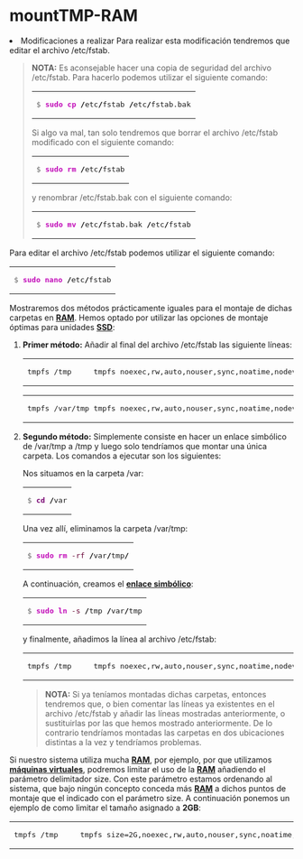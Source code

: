 # mountTMP-RAM
<li><a name="an_n2"></a><span class="nivel1">Modificaciones a realizar</span>
Para realizar esta modificación tendremos que editar el archivo <span class="codigo">/etc/fstab</span>.<p></p>
<blockquote><p><span class="cita"><strong>NOTA:</strong> Es aconsejable hacer una copia de seguridad del archivo <span class="codigo">/etc/fstab</span>. Para hacerlo podemos utilizar el siguiente comando:</span></p>

<div class="wp_syntax" style="position: relative; width: auto;"><table><tbody><tr><td class="code"><pre class="bash" style="font-family:monospace;"><span style="color: #666666;">$ </span><span style="color: #c20cb9; font-weight: bold;">sudo</span> <span style="color: #c20cb9; font-weight: bold;">cp</span> <span style="color: #000000; font-weight: bold;">/</span>etc<span style="color: #000000; font-weight: bold;">/</span>fstab <span style="color: #000000; font-weight: bold;">/</span>etc<span style="color: #000000; font-weight: bold;">/</span>fstab.bak</pre></td></tr></tbody></table><p class="theCode" style="display:none;">$ sudo cp /etc/fstab /etc/fstab.bak</p></div>

<p><span class="cita">Si algo va mal, tan solo tendremos que borrar el archivo <span class="codigo">/etc/fstab</span> modificado con el siguiente comando:</span></p>

<div class="wp_syntax" style="position: relative; width: auto;"><table><tbody><tr><td class="code"><pre class="bash" style="font-family:monospace;"><span style="color: #666666;">$ </span><span style="color: #c20cb9; font-weight: bold;">sudo</span> <span style="color: #c20cb9; font-weight: bold;">rm</span> <span style="color: #000000; font-weight: bold;">/</span>etc<span style="color: #000000; font-weight: bold;">/</span>fstab</pre></td></tr></tbody></table><p class="theCode" style="display:none;">$ sudo rm /etc/fstab</p></div>

<p><span class="cita">y renombrar <span class="codigo">/etc/fstab.bak</span> con el siguiente comando:</span></p>

<div class="wp_syntax" style="position:relative;"><table><tbody><tr><td class="code"><pre class="bash" style="font-family:monospace;"><span style="color: #666666;">$ </span><span style="color: #c20cb9; font-weight: bold;">sudo</span> <span style="color: #c20cb9; font-weight: bold;">mv</span> <span style="color: #000000; font-weight: bold;">/</span>etc<span style="color: #000000; font-weight: bold;">/</span>fstab.bak <span style="color: #000000; font-weight: bold;">/</span>etc<span style="color: #000000; font-weight: bold;">/</span>fstab</pre></td></tr></tbody></table><p class="theCode" style="display:none;">$ sudo mv /etc/fstab.bak /etc/fstab</p></div>

<p></p></blockquote>
<p>Para editar el archivo <span class="codigo">/etc/fstab</span> podemos utilizar el siguiente comando:</p>

<div class="wp_syntax" style="position:relative;"><table><tbody><tr><td class="code"><pre class="bash" style="font-family:monospace;"><span style="color: #666666;">$ </span><span style="color: #c20cb9; font-weight: bold;">sudo</span> <span style="color: #c20cb9; font-weight: bold;">nano</span> <span style="color: #000000; font-weight: bold;">/</span>etc<span style="color: #000000; font-weight: bold;">/</span>fstab</pre></td></tr></tbody></table><p class="theCode" style="display:none;">$ sudo nano /etc/fstab</p></div>

<p>Mostraremos dos métodos prácticamente iguales para el montaje de dichas carpetas en <strong><a href="https://es.wikipedia.org/wiki/Memoria_de_acceso_aleatorio" rel="noopener noreferrer" target="_blank">RAM</a></strong>. Hemos optado por utilizar las opciones de montaje óptimas para unidades <strong><a href="https://es.wikipedia.org/wiki/Unidad_de_estado_s%C3%B3lido" rel="noopener noreferrer" target="_blank">SSD</a></strong>:</p>
<ol>
<li><strong>Primer método:</strong> Añadir al final del archivo <span class="codigo">/etc/fstab</span> las siguiente líneas:

<div class="wp_syntax" style="position: relative; width: auto;"><table><tbody><tr><td class="code"><pre class="text" style="font-family:monospace;">tmpfs /tmp     tmpfs noexec,rw,auto,nouser,sync,noatime,nodev,nosuid,mode=1777 0 0</pre></td></tr></tbody></table><p class="theCode" style="display:none;">tmpfs /tmp     tmpfs noexec,rw,auto,nouser,sync,noatime,nodev,nosuid,mode=1777 0 0</p></div>


<div class="wp_syntax" style="position: relative; width: auto;"><table><tbody><tr><td class="code"><pre class="text" style="font-family:monospace;">tmpfs /var/tmp tmpfs noexec,rw,auto,nouser,sync,noatime,nodev,nosuid,mode=1777 0 0</pre></td></tr></tbody></table><p class="theCode" style="display:none;">tmpfs /var/tmp tmpfs noexec,rw,auto,nouser,sync,noatime,nodev,nosuid,mode=1777 0 0</p></div>

</li>
<li><strong>Segundo método:</strong> Simplemente consiste en hacer un enlace simbólico de <span class="codigo">/var/tmp</span> a <span class="codigo">/tmp</span> y luego solo tendríamos que montar una única carpeta. Los comandos a ejecutar son los siguientes:
<p>Nos situamos en la carpeta <span class="codigo">/var</span>:</p>

<div class="wp_syntax" style="position: relative; width: auto;"><table><tbody><tr><td class="code"><pre class="bash" style="font-family:monospace;"><span style="color: #666666;">$ </span><span style="color: #7a0874; font-weight: bold;">cd</span> <span style="color: #000000; font-weight: bold;">/</span>var</pre></td></tr></tbody></table><p class="theCode" style="display:none;">$ cd /var</p></div>

<p>Una vez allí, eliminamos la carpeta <span class="codigo">/var/tmp</span>:</p>

<div class="wp_syntax" style="position: relative; width: auto;"><table><tbody><tr><td class="code"><pre class="bash" style="font-family:monospace;"><span style="color: #666666;">$ </span><span style="color: #c20cb9; font-weight: bold;">sudo</span> <span style="color: #c20cb9; font-weight: bold;">rm</span> <span style="color: #660033;">-rf</span> <span style="color: #000000; font-weight: bold;">/</span>var<span style="color: #000000; font-weight: bold;">/</span>tmp<span style="color: #000000; font-weight: bold;">/</span></pre></td></tr></tbody></table><p class="theCode" style="display:none;">$ sudo rm -rf /var/tmp/</p></div>

<p>A continuación, creamos el <strong><a href="https://es.wikipedia.org/wiki/Enlace_simb%C3%B3lico" rel="noopener noreferrer" target="_blank">enlace simbólico</a></strong>:</p>

<div class="wp_syntax" style="position: relative; width: auto;"><table><tbody><tr><td class="code"><pre class="bash" style="font-family:monospace;"><span style="color: #666666;">$ </span><span style="color: #c20cb9; font-weight: bold;">sudo</span> <span style="color: #c20cb9; font-weight: bold;">ln</span> <span style="color: #660033;">-s</span> <span style="color: #000000; font-weight: bold;">/</span>tmp <span style="color: #000000; font-weight: bold;">/</span>var<span style="color: #000000; font-weight: bold;">/</span>tmp</pre></td></tr></tbody></table><p class="theCode" style="display:none;">$ sudo ln -s /tmp /var/tmp</p></div>

<p>y finalmente, añadimos la línea al archivo <span class="codigo">/etc/fstab</span>:</p>

<div class="wp_syntax" style="position: relative; width: auto;"><table><tbody><tr><td class="code"><pre class="text" style="font-family:monospace;">tmpfs /tmp     tmpfs noexec,rw,auto,nouser,sync,noatime,nodev,nosuid,mode=1777 0 0</pre></td></tr></tbody></table><p class="theCode" style="display:none;">tmpfs /tmp     tmpfs noexec,rw,auto,nouser,sync,noatime,nodev,nosuid,mode=1777 0 0</p></div>

</li>
<blockquote><p><span class="cita"><strong>NOTA:</strong> Si ya teníamos montadas dichas carpetas, entonces tendremos que, o bien comentar las líneas ya existentes en el archivo <span class="codigo">/etc/fstab</span> y añadir las líneas mostradas anteriormente, o sustituirlas por las que hemos mostrado anteriormente. De lo contrario tendríamos montadas las carpetas en dos ubicaciones distintas a la vez y tendríamos problemas.</span></p></blockquote>
</ol>
<p>Si nuestro sistema utiliza mucha <strong><a href="https://es.wikipedia.org/wiki/Memoria_de_acceso_aleatorio" rel="noopener noreferrer" target="_blank">RAM</a></strong>, por ejemplo, por que utilizamos <strong><a href="https://www.zeppelinux.es/conceptos-basicos-sobre-maquinas-virtuales/" rel="noopener noreferrer" target="_blank">máquinas virtuales</a></strong>, podremos limitar el uso de la <strong><a href="https://es.wikipedia.org/wiki/Memoria_de_acceso_aleatorio" rel="noopener noreferrer" target="_blank">RAM</a></strong> añadiendo el parámetro delimitador <span class="codigo">size</span>. Con este parámetro estamos ordenando al sistema, que bajo ningún concepto conceda más <strong><a href="https://es.wikipedia.org/wiki/Memoria_de_acceso_aleatorio" rel="noopener noreferrer" target="_blank">RAM</a></strong> a dichos puntos de montaje que el indicado con el parámetro <span class="codigo">size</span>. A continuación ponemos un ejemplo de como limitar el tamaño asignado a <strong>2GB</strong>:</p>

<div class="wp_syntax" style="position: relative; width: auto;"><table><tbody><tr><td class="code"><pre class="text" style="font-family:monospace;">tmpfs /tmp     tmpfs size=2G,noexec,rw,auto,nouser,sync,noatime,nodev,nosuid,mode=1777 0 0</pre></td></tr></tbody></table><p class="theCode" style="display:none;">tmpfs /tmp     tmpfs size=2G,noexec,rw,auto,nouser,sync,noatime,nodev,nosuid,mode=1777 0 0</p></div>

</li>
